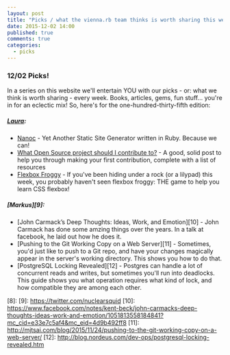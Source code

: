 ```yaml
---
layout: post
title: "Picks / what the vienna.rb team thinks is worth sharing this week"
date: 2015-12-02 14:00
published: true
comments: true
categories:
  - picks
---
```


### 12/02 Picks!

In a series on this website we'll entertain YOU with our picks - or: what we think is worth sharing - every week.
Books, articles, gems, fun stuff... you're in for an eclectic mix! So, here's for the one-hundred-thirty-fifth edition:

##### [Laura][1]:
- [Nanoc][2] - Yet Another Static Site Generator written in Ruby. Because we can!
- [What Open Source project should I contribute to?][3] - A good, solid post to help you through making your first contribution, complete with a list of resources
- [Flexbox Froggy][4] - If you've been hiding under a rock (or a lilypad) this week, you probably haven't seen flexbox froggy: THE game to help you learn CSS flexbox!  

##### [Markus][9]:
- [John Carmack’s Deep Thoughts: Ideas, Work, and Emotion][10] - John Carmack has done some amzing things over the years. In a talk at facebook, he laid out how he does it.
- [Pushing to the Git Working Copy on a Web Server][11] - Sometimes, you'd just like to push to a Git repo, and have your changes magically appear in the server's working directory. This shows you how to do that.
- [PostgreSQL Locking Revealed][12] - Postgres can handle a lot of concurrent reads and writes, but sometimes you'll run into deadlocks. This guide shows you what operation requires what kind of lock, and how compatible they are among each other.


[1]: http://www.twitter.com/alicetragedy
[2]: https://github.com/nanoc/nanoc
[3]: https://medium.com/@kentcdodds/what-open-source-project-should-i-contribute-to-7d50ecfe1cb4#.3fbeza4cs
[4]: http://flexboxfroggy.com/
[5]: http://www.twitter.com/mraaroncruz
[6]:
[7]:
[8]:
[9]: https://twitter.com/nuclearsquid
[10]: https://www.facebook.com/notes/kent-beck/john-carmacks-deep-thoughts-ideas-work-and-emotion/1051813558184841?mc_cid=e33e7c5af4&mc_eid=4d9b492ff8
[11]: http://mjtsai.com/blog/2015/11/24/pushing-to-the-git-working-copy-on-a-web-server/
[12]: http://blog.nordeus.com/dev-ops/postgresql-locking-revealed.htm
